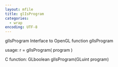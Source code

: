 ```yaml
---
layout: mfile
title: glIsProgram
categories:
  - wrap
encoding: UTF-8
---
```


glIsProgram  Interface to OpenGL function glIsProgram

usage:  r = glIsProgram( program )

C function:  GLboolean glIsProgram(GLuint program)